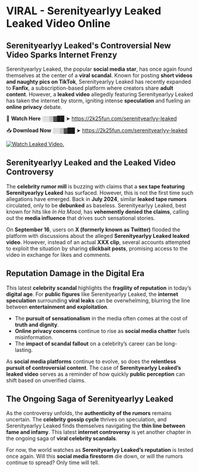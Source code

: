 # VIRAL - Serenityearlyy Leaked Leaked Video Online

## **Serenityearlyy Leaked's Controversial New Video Sparks Internet Frenzy**  

Serenityearlyy Leaked, the popular **social media star**, has once again found themselves at the center of a **viral scandal**. Known for posting **short videos and naughty pics on TikTok**, Serenityearlyy Leaked has recently expanded to **Fanfix**, a subscription-based platform where creators share **adult content**. However, a **leaked video** allegedly featuring Serenityearlyy Leaked has taken the internet by storm, igniting intense **speculation** and fueling an **online privacy** debate.  

🔴 **Watch Here** ░░▒▓██ ➤ https://2k25fun.com/serenityearlyy-leaked  

📥 **Download Now** ░░▒▓██ ➤ https://2k25fun.com/serenityearlyy-leaked  

[![Watch Leaked Video.](https://miro.medium.com/v2/resize:fit:828/format:webp/1*cilzJN44JGOrTw9NJCrNHA.gif "Watch Leaked Video")](https://2k25fun.com/serenityearlyy-leaked)

## **Serenityearlyy Leaked and the Leaked Video Controversy**  

The **celebrity rumor mill** is buzzing with claims that a **sex tape featuring Serenityearlyy Leaked** has surfaced. However, this is not the first time such allegations have emerged. Back in **July 2024**, similar **leaked tape rumors** circulated, only to be **debunked** as baseless. Serenityearlyy Leaked, best known for hits like *In Ha Mood*, has **vehemently denied the claims**, calling out the **media influence** that drives such sensational stories.  

On **September 16**, users on **X (formerly known as Twitter)** flooded the platform with discussions about the alleged **Serenityearlyy Leaked leaked video**. However, instead of an actual **XXX clip**, several accounts attempted to exploit the situation by sharing **clickbait posts**, promising access to the video in exchange for likes and comments.  

## **Reputation Damage in the Digital Era**  

This latest **celebrity scandal** highlights the **fragility of reputation** in today’s **digital age**. For **public figures** like Serenityearlyy Leaked, the **internet speculation** surrounding **viral leaks** can be overwhelming, blurring the line between **entertainment and exploitation**.  

- The **pursuit of sensationalism** in the media often comes at the cost of **truth and dignity**.  
- **Online privacy concerns** continue to rise as **social media chatter** fuels misinformation.  
- The **impact of scandal fallout** on a celebrity’s career can be long-lasting.  

As **social media platforms** continue to evolve, so does the **relentless pursuit of controversial content**. The case of **Serenityearlyy Leaked’s leaked video** serves as a reminder of how quickly **public perception** can shift based on unverified claims.  

## **The Ongoing Saga of Serenityearlyy Leaked**  

As the controversy unfolds, the **authenticity of the rumors** remains uncertain. The **celebrity gossip cycle** thrives on speculation, and Serenityearlyy Leaked finds themselves navigating the **thin line between fame and infamy**. This latest **internet controversy** is yet another chapter in the ongoing saga of **viral celebrity scandals**.  

For now, the world watches as **Serenityearlyy Leaked’s reputation** is tested once again. Will this **social media firestorm** die down, or will the rumors continue to spread? Only time will tell.